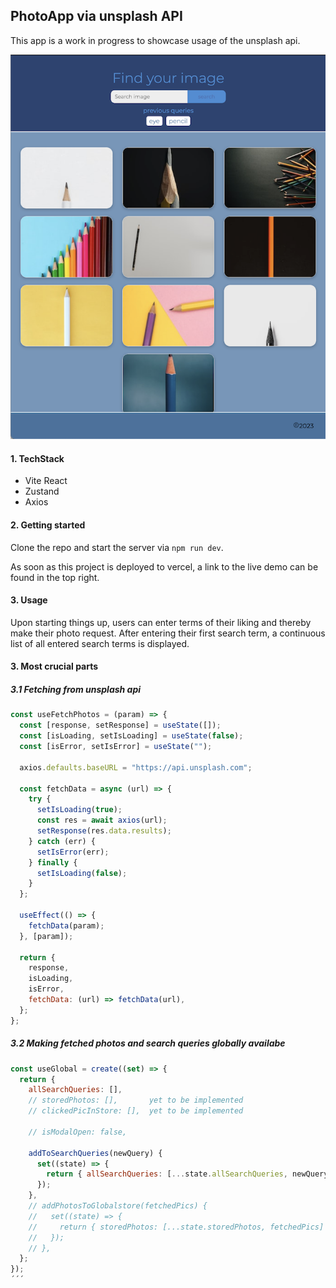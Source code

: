 ## PhotoApp via unsplash API

This app is a work in progress to showcase usage of the unsplash api.

![](public/screen1.png)

#### 1. TechStack

- Vite React
- Zustand
- Axios

#### 2. Getting started

Clone the repo and start the server via `npm run dev`.

As soon as this project is deployed to vercel, a link to the live demo can be found in the top right.

#### 3. Usage

Upon starting things up, users can enter terms of their liking and thereby make their photo request.
After entering their first search term, a continuous list of all entered search terms is displayed.

#### 3. Most crucial parts

##### 3.1 Fetching from unsplash api

```javascript
const useFetchPhotos = (param) => {
  const [response, setResponse] = useState([]);
  const [isLoading, setIsLoading] = useState(false);
  const [isError, setIsError] = useState("");

  axios.defaults.baseURL = "https://api.unsplash.com";

  const fetchData = async (url) => {
    try {
      setIsLoading(true);
      const res = await axios(url);
      setResponse(res.data.results);
    } catch (err) {
      setIsError(err);
    } finally {
      setIsLoading(false);
    }
  };

  useEffect(() => {
    fetchData(param);
  }, [param]);

  return {
    response,
    isLoading,
    isError,
    fetchData: (url) => fetchData(url),
  };
};
```

##### 3.2 Making fetched photos and search queries globally availabe

```javascript
const useGlobal = create((set) => {
  return {
    allSearchQueries: [],
    // storedPhotos: [],       yet to be implemented
    // clickedPicInStore: [],  yet to be implemented

    // isModalOpen: false,

    addToSearchQueries(newQuery) {
      set((state) => {
        return { allSearchQueries: [...state.allSearchQueries, newQuery] };
      });
    },
    // addPhotosToGlobalstore(fetchedPics) {
    //   set((state) => {
    //     return { storedPhotos: [...state.storedPhotos, fetchedPics] };
    //   });
    // },
  };
});
´´´
```
